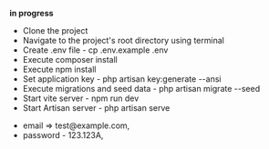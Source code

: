 <b>in progress</b>

<ul>
<li>Clone the project</li>
<li>Navigate to the project's root directory using terminal</li>
<li>Create .env file - cp .env.example .env</li>
<li>Execute composer install</li>
<li>Execute npm install</li>
<li>Set application key - php artisan key:generate --ansi</li>
<li>Execute migrations and seed data - php artisan migrate --seed</li>
<li>Start vite server - npm run dev</li>
<li>Start Artisan server - php artisan serve</li>
</ul>
<ul>
<li>email => test@example.com,
<li>password  - 123.123A,
</ul>
